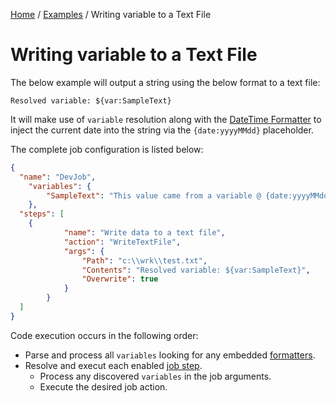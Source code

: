 [Home](/README.md) / [Examples](/docs/examples/README.md) / Writing variable to a Text File

# Writing variable to a Text File
The below example will output a string using the below format to a text file:

    Resolved variable: ${var:SampleText}

It will make use of `variable` resolution along with the [DateTime Formatter](/docs/formatters/DateTimeFormatter.md) to inject the current date into the string via the `{date:yyyyMMdd}` placeholder.

The complete job configuration is listed below:

```json
{
  "name": "DevJob",
	"variables": {
		"SampleText": "This value came from a variable @ {date:yyyyMMdd}!"
	},
  "steps": [
    {
			"name": "Write data to a text file",
			"action": "WriteTextFile",
			"args": {
				"Path": "c:\\wrk\\test.txt",
				"Contents": "Resolved variable: ${var:SampleText}",
				"Overwrite": true
			}
		}
  ]
}
```

Code execution occurs in the following order:

- Parse and process all `variables` looking for any embedded [formatters](/docs/formatters/README.md).
- Resolve and execut each enabled [job step](/docs/configuration/JobStepConfig.md).
  - Process any discovered `variables` in the job arguments.
  - Execute the desired job action.